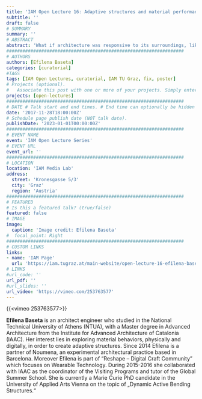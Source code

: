```yaml
---
title: 'IAM Open Lecture 16: Adaptive structures and material performance'
subtitle: ''
draft: false
# SUMMARY
summary: ''
# ABSTRACT 
abstract: 'What if architecture was responsive to its surroundings, like living beings, instead of being a static foreign body that cannot evolve with its environment? Which would be the design principles of a new kind of architecture in this framework and from which materials would it be made of? Material engineering is nowadays a growing field and scientists are not only able to invent new materials but also to discover new properties of existing ones. Design applications of such materialities have been mostly developed in academia in the form of demonstrative prototypes, that vary from wearables, to small scale artistic installations. In architecture, the few experimental projects that have been realized, focus mostly on adaptive envelope skins or room separators, but no self-standing adaptive structure has been developed due to the difficulties of scaling up material properties. This lecture will focus on experimental prototypes of adaptive structures based on material intelligence, eliminating the use of electronics and active mechanical parts.'
##################################################################
# AUTHORS 
authors: [Efilena Baseta]
categories: [curatorial]
#TAGS
tags: [IAM Open Lectures, curatorial, IAM TU Graz, fix, poster]
# Projects (optional).
#   Associate this post with one or more of your projects. Simply enter your project's folder or file name without extension. Otherwise, set `projects = []`.
projects: [open-lectures]
##################################################################
# DATE # Talk start and end times. # End time can optionally be hidden by prefixing the line with `#`.
date: '2017-11-28T18:00:00Z'
# Schedule page publish date (NOT talk date).
publishDate: '2023-01-01T00:00:00Z'
##################################################################
# EVENT NAME 
event: 'IAM Open Lecture Series'
# EVENT URL 
event_url: ''
##################################################################
# LOCATION 
location: 'IAM Media Lab'
address:
  street: 'Kronesgasse 5/3'
  city: 'Graz'
  region: 'Austria'
##################################################################
# FEATURED
# Is this a featured talk? (true/false)
featured: false
# IMAGE 
image:
  caption: 'Image credit: Efilena Baseta'
#  focal_point: Right
##################################################################
# CUSTOM LINKS 
links:
- name: 'IAM Page'
  url: 'https://iam.tugraz.at/main-website/open-lecture-16-efilena-baseta-adaptive-structures-and-material-performance/'
# LINKS 
#url_code: ''
url_pdf: ''
#url_slides: ''
url_video: 'https://vimeo.com/253763577'
---
```


{{<vimeo 253763577>}}

**Efilena Baseta** is an architect engineer who studied in the National Technical University of Athens (NTUA), with a Master degree in Advanced Architecture from the Institute for Advanced Architecture of Catalonia (IAAC). Her interest lies in exploring material behaviors, physically and digitally, in order to create adaptive structures. Since 2014 Efilena is a partner of Noumena, an experimental architectural practice based in Barcelona. Moreover Efilena is part of “Reshape – Digital Craft Community” which focuses on Wearable Technology. During 2015-2016 she collaborated with IAAC as the coordinator of the Visiting Programs and tutor of the Global Summer School. She is currently a Marie Curie PhD candidate in the University of Applied Arts Vienna on the topic of „Dynamic Active Bending Structures.“
<!--
IAM Open Lecture #16
Efilena Baseta
Adaptive structures and material performance
18:00 Tuesday 28 November 2017
IAM Media Lab, Kronesgasse 5/3

Event poster https://iam.tugraz.at/wp-content/uploads/2017/11/OL_16_Baseta.pdf

Original post: https://iam.tugraz.at/2017/11/ol15-baseta/
-->
